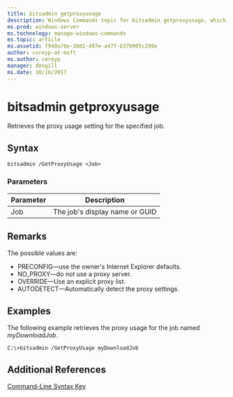 ```yaml
---
title: bitsadmin getproxyusage
description: Windows Commands topic for bitsadmin getproxyusage, which retrieves the proxy usage setting for the specified job.
ms.prod: windows-server
ms.technology: manage-windows-commands
ms.topic: article
ms.assetid: f940a70e-3b02-497e-a47f-b37b905c299e
author: coreyp-at-msft
ms.author: coreyp
manager: dongill
ms.date: 10/16/2017
---
```


# bitsadmin getproxyusage

Retrieves the proxy usage setting for the specified job.

## Syntax

```
bitsadmin /GetProxyUsage <Job>
```

### Parameters

|Parameter|Description|
|---------|-----------|
|Job|The job's display name or GUID|

## Remarks

The possible values are:
-   PRECONFIG—use the owner's Internet Explorer defaults.
-   NO_PROXY—do not use a proxy server.
-   OVERRIDE—Use an explicit proxy list.
-   AUTODETECT—Automatically detect the proxy settings.

## <a name=BKMK_examples></a>Examples

The following example retrieves the proxy usage for the job named *myDownloadJob*.
```
C:\>bitsadmin /GetProxyUsage myDownloadJob
```

## Additional References

[Command-Line Syntax Key](command-line-syntax-key.md)
